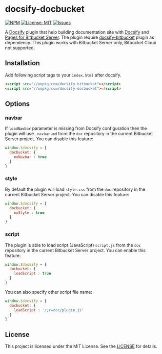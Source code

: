 # docsify-docbucket

[![NPM](https://img.shields.io/npm/v/docsify-docbucket.svg?style=flat-square)](https://www.npmjs.com/package/docsify-docbucket)
[![License: MIT](https://img.shields.io/badge/License-MIT-yellow.svg?style=flat-square)](https://github.com/szkiba/docsify-docbucket/blob/master/LICENSE)
[![Issues](https://img.shields.io/github/issues/szkiba/docsify-docbucket.svg?style=flat-square)](https://github.com/szkiba/docsify-docbucket/issues)

A [Docsify](https://docsify.js.org) plugin that help building documentation site with [Docsify](https://docsify.js.org) and [Pages for Bitbucket Server](https://mohamicorp.atlassian.net/wiki/spaces/DOC/pages/771817567/Pages+for+Bitbucket+Server). The plugin require [docsify-bitbucket](https://github.com/szkiba/docsify-bitbucket) plugin as dependency. This plugin works with Bitbucket Server only, Bitbucket Cloud not supported.

## Installation

Add following script tags to your `index.html` after docsify.

```html
<script src="//unpkg.com/docsify-bitbucket"></script>
<script src="//unpkg.com/docsify-docbucket"></script>
```

## Options

### navbar

If `loadNavbar` parameter is missing from Docsify configuration then the plugin will use `_navbar.md` from the `doc` repository in the current Bitbucket Server project. You can disable this feature:

```javascript
window.$docsify = {
  docbucket: {
    noNavbar : true
  }
}
```

### style

By default the plugin will load `style.css` from the `doc` repository in the current Bitbucket Server project. You can disable this feature:

```javascript
window.$docsify = {
  docbucket: {
    noStyle : true
  }
}
```

### script

The plugin is able to load script (JavaScript) `script.js` from the `doc` repository in the current Bitbucket Server project. You can enable this feature:

```javascript
window.$docsify = {
  docbucket: {
    loadScript : true
  }
}
```

You can also specify other script file name:

```javascript
window.$docsify = {
  docbucket: {
    loadScript : '/;r=doc/plugin.js'
  }
}
```

## License

This project is licensed under the MIT License. See the [LICENSE](https://github.com/szkiba/docsify-docbucket/blob/master/LICENSE) for details.
